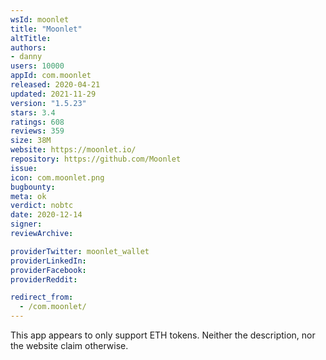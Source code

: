```yaml
---
wsId: moonlet
title: "Moonlet"
altTitle: 
authors:
- danny
users: 10000
appId: com.moonlet
released: 2020-04-21
updated: 2021-11-29
version: "1.5.23"
stars: 3.4
ratings: 608
reviews: 359
size: 38M
website: https://moonlet.io/
repository: https://github.com/Moonlet
issue: 
icon: com.moonlet.png
bugbounty: 
meta: ok
verdict: nobtc
date: 2020-12-14
signer: 
reviewArchive:

providerTwitter: moonlet_wallet
providerLinkedIn: 
providerFacebook: 
providerReddit: 

redirect_from:
  - /com.moonlet/
---
```


This app appears to only support ETH tokens. Neither the description, nor the
website claim otherwise.
